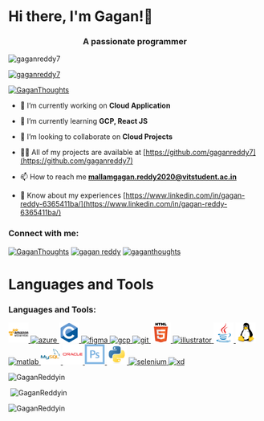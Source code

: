 
# Hi there, I'm Gagan!👋

<h3 align="center">A passionate programmer</h3>

<p align="left"> <img src="https://komarev.com/ghpvc/?username=gaganreddy7&label=Profile%20views&color=0e75b6&style=flat" alt="gaganreddy7" /> </p>

<p align="left"> <a href="https://github.com/ryo-ma/github-profile-trophy"><img src="https://github-profile-trophy.vercel.app/?username=gaganreddy7" alt="gaganreddy7" /></a> </p>

<p align="left"> <a href="https://twitter.com/GaganThoughts" target="blank"><img src="https://img.shields.io/twitter/follow/GaganThoughts?logo=twitter&style=for-the-badge" alt="GaganThoughts" /></a> </p>


- 🔭 I’m currently working on **Cloud Application**

- 🌱 I’m currently learning **GCP, React JS**

- 👯 I’m looking to collaborate on **Cloud Projects**

- 👨‍💻 All of my projects are available at [https://github.com/gaganreddy7](https://github.com/gaganreddy7)

- 📫 How to reach me **mallamgagan.reddy2020@vitstudent.ac.in**

- 📄 Know about my experiences [https://www.linkedin.com/in/gagan-reddy-6365411ba/](https://www.linkedin.com/in/gagan-reddy-6365411ba/)


<h3 align="left">Connect with me:</h3>
<p align="left">
<a href="https://twitter.com/GaganThoughts" target="blank"><img align="center" src="https://raw.githubusercontent.com/rahuldkjain/github-profile-readme-generator/master/src/images/icons/Social/twitter.svg" alt="GaganThoughts" height="30" width="40" /></a>
<a href="https://www.linkedin.com/in/gagan-reddy-6365411ba/" target="blank"><img align="center" src="https://raw.githubusercontent.com/rahuldkjain/github-profile-readme-generator/master/src/images/icons/Social/linked-in-alt.svg" alt="gagan reddy" height="30" width="40" /></a>
<a href="https://www.instagram.com/gaganthoughts/" target="blank"><img align="center" src="https://raw.githubusercontent.com/rahuldkjain/github-profile-readme-generator/master/src/images/icons/Social/instagram.svg" alt="gaganthoughts" height="30" width="40" /></a>
  
# Languages and Tools

<h3 align="left">Languages and Tools:</h3>
<p align="left"> <a href="https://aws.amazon.com" target="_blank" rel="noreferrer"> <img src="https://raw.githubusercontent.com/devicons/devicon/master/icons/amazonwebservices/amazonwebservices-original-wordmark.svg" alt="aws" width="40" height="40"/> </a> <a href="https://azure.microsoft.com/en-in/" target="_blank" rel="noreferrer"> <img src="https://www.vectorlogo.zone/logos/microsoft_azure/microsoft_azure-icon.svg" alt="azure" width="40" height="40"/> </a> <a href="https://www.cprogramming.com/" target="_blank" rel="noreferrer"> <img src="https://raw.githubusercontent.com/devicons/devicon/master/icons/c/c-original.svg" alt="c" width="40" height="40"/> </a> <a href="https://www.figma.com/" target="_blank" rel="noreferrer"> <img src="https://www.vectorlogo.zone/logos/figma/figma-icon.svg" alt="figma" width="40" height="40"/> </a> <a href="https://cloud.google.com" target="_blank" rel="noreferrer"> <img src="https://www.vectorlogo.zone/logos/google_cloud/google_cloud-icon.svg" alt="gcp" width="40" height="40"/> </a> <a href="https://git-scm.com/" target="_blank" rel="noreferrer"> <img src="https://www.vectorlogo.zone/logos/git-scm/git-scm-icon.svg" alt="git" width="40" height="40"/> </a> <a href="https://www.w3.org/html/" target="_blank" rel="noreferrer"> <img src="https://raw.githubusercontent.com/devicons/devicon/master/icons/html5/html5-original-wordmark.svg" alt="html5" width="40" height="40"/> </a> <a href="https://www.adobe.com/in/products/illustrator.html" target="_blank" rel="noreferrer"> <img src="https://www.vectorlogo.zone/logos/adobe_illustrator/adobe_illustrator-icon.svg" alt="illustrator" width="40" height="40"/> </a> <a href="https://www.java.com" target="_blank" rel="noreferrer"> <img src="https://raw.githubusercontent.com/devicons/devicon/master/icons/java/java-original.svg" alt="java" width="40" height="40"/> </a> <a href="https://www.linux.org/" target="_blank" rel="noreferrer"> <img src="https://raw.githubusercontent.com/devicons/devicon/master/icons/linux/linux-original.svg" alt="linux" width="40" height="40"/> </a> <a href="https://www.mathworks.com/" target="_blank" rel="noreferrer"> <img src="https://upload.wikimedia.org/wikipedia/commons/2/21/Matlab_Logo.png" alt="matlab" width="40" height="40"/> </a> <a href="https://www.mysql.com/" target="_blank" rel="noreferrer"> <img src="https://raw.githubusercontent.com/devicons/devicon/master/icons/mysql/mysql-original-wordmark.svg" alt="mysql" width="40" height="40"/> </a> <a href="https://www.oracle.com/" target="_blank" rel="noreferrer"> <img src="https://raw.githubusercontent.com/devicons/devicon/master/icons/oracle/oracle-original.svg" alt="oracle" width="40" height="40"/> </a> <a href="https://www.photoshop.com/en" target="_blank" rel="noreferrer"> <img src="https://raw.githubusercontent.com/devicons/devicon/master/icons/photoshop/photoshop-line.svg" alt="photoshop" width="40" height="40"/> </a> <a href="https://www.python.org" target="_blank" rel="noreferrer"> <img src="https://raw.githubusercontent.com/devicons/devicon/master/icons/python/python-original.svg" alt="python" width="40" height="40"/> </a> <a href="https://www.selenium.dev" target="_blank" rel="noreferrer"> <img src="https://raw.githubusercontent.com/detain/svg-logos/780f25886640cef088af994181646db2f6b1a3f8/svg/selenium-logo.svg" alt="selenium" width="40" height="40"/> </a> <a href="https://www.adobe.com/products/xd.html" target="_blank" rel="noreferrer"> <img src="https://cdn.worldvectorlogo.com/logos/adobe-xd.svg" alt="xd" width="40" height="40"/> </a> </p>



<p><img align="centre" src="https://github-readme-stats.vercel.app/api/top-langs?username=GaganReddyin&show_icons=true&locale=en&layout=compact" 
alt="GaganReddyin" /></p>

<p>&nbsp;<img align="centre" src="https://github-readme-stats.vercel.app/api?username=GaganReddyin&show_icons=true&locale=en" alt="GaganReddyin" /></p>

<p><img align="centre" src="https://github-readme-streak-stats.herokuapp.com/?user=GaganReddyin&" alt="GaganReddyin" /></p>
